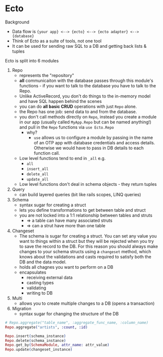 # Ecto

Background

- Data flow is `{your app} <--> {ecto} <--> {ecto adapter} <--> {database}`
- Think of Ecto as a suite of tools, not one tool
- It can be used for sending raw SQL to a DB and getting back lists & tuples

Ecto is split into 6 modules

1. Repo
    - represents the "repository"
    - **all** communicaiton with the database passes through this module's
      functions - if you want to talk to the database you have to talk to the
      Repo.
    - Unlike ActiveRecord, you don't do things to the in-memory model and have
      SQL happen behind the scenes
    - you can do **all basic CRUD** operations with just `Repo` alone.
    - the Repo has one job: send data to and from the database.
    - you don't call methods directly on `Repo`, instead you create a module in
      our app (usually called `MyApp.Repo` but can be named anything!) and pull
      in the `Repo` functions via `use Ecto.Repo`
        - why?
            - `use` allows us to configure a module by passing in the name of an
              OTP app with database credentials and access details. Otherwise we
              would have to pass in DB details to each function call.
    - Low level functions tend to end in `_all` e.g.
        - `all`
        - `insert_all`
        - `delete_all`
        - `update_all`
    - Low level functions don't deal in schema objects - they return tuples
2. Query
    - can build layered queries (bit like rails scopes, LINQ queries)
3. Schema
    - syntax sugar for creating a struct
    - lets you define transformations to get between table and struct
    - you are not locked into a 1:1 relationship between tables and struts
        - => a table can have many associated struts
        - => can a strut have more than one table
4. Changeset
    - The schema is sugar for creating a struct. You can set any value you want
      to things within a struct but they will be rejected when you try to save
      the record to the DB. For this reason you should always make changes to
      your schema structs using a `changeset` method, which knows about the
      validations and casts required to satisfy both the DB and the data model.
    - holds all chagnes you want to perform on a DB
    - encapsulates
        - receiving external data
        - casting types
        - validating
        - writing to DB
5. Multi
    - allows you to create multiple changes to a DB (opens a transaction)
6. Migration
    - syntax sugar for changing the structure of the DB

```elixir
# Repo.aggregate("table_name", :aggregate_func_name, :column_name)
Repo.aggregate("artists", :count, :id)

Repo.insert(schema_instance)
Repo.delete(schema_instance)
Repo.get_by(SchemaModule, attr_name: attr_value)
Repo.update(changeset_instance)
```

